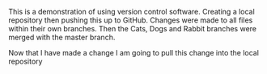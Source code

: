 This is a demonstration of using version control software. Creating a local repository then pushing this up to GitHub. Changes were made to all files within their own branches. Then the Cats, Dogs and Rabbit branches were merged with the master branch.

Now that I have made a change I am going to pull this change into the local repository

